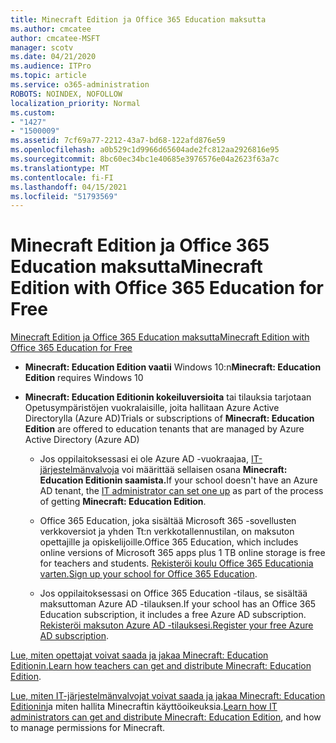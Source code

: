 ```yaml
---
title: Minecraft Edition ja Office 365 Education maksutta
ms.author: cmcatee
author: cmcatee-MSFT
manager: scotv
ms.date: 04/21/2020
ms.audience: ITPro
ms.topic: article
ms.service: o365-administration
ROBOTS: NOINDEX, NOFOLLOW
localization_priority: Normal
ms.custom:
- "1427"
- "1500009"
ms.assetid: 7cf69a77-2212-43a7-bd68-122afd876e59
ms.openlocfilehash: a0b529c1d9966d65604ade2fc812aa2926816e95
ms.sourcegitcommit: 8bc60ec34bc1e40685e3976576e04a2623f63a7c
ms.translationtype: MT
ms.contentlocale: fi-FI
ms.lasthandoff: 04/15/2021
ms.locfileid: "51793569"
---
```

# <a name="minecraft-edition-with-office-365-education-for-free"></a><span data-ttu-id="49a0a-102">Minecraft Edition ja Office 365 Education maksutta</span><span class="sxs-lookup"><span data-stu-id="49a0a-102">Minecraft Edition with Office 365 Education for Free</span></span>

[<span data-ttu-id="49a0a-103">Minecraft Edition ja Office 365 Education maksutta</span><span class="sxs-lookup"><span data-stu-id="49a0a-103">Minecraft Edition with Office 365 Education for Free</span></span>](https://docs.microsoft.com/education/windows/get-minecraft-for-education)
  
- <span data-ttu-id="49a0a-104">**Minecraft: Education Edition vaatii** Windows 10:n</span><span class="sxs-lookup"><span data-stu-id="49a0a-104">**Minecraft: Education Edition** requires Windows 10</span></span>

- <span data-ttu-id="49a0a-105">**Minecraft: Education Editionin kokeiluversioita** tai tilauksia tarjotaan Opetusympäristöjen vuokralaisille, joita hallitaan Azure Active Directorylla (Azure AD)</span><span class="sxs-lookup"><span data-stu-id="49a0a-105">Trials or subscriptions of **Minecraft: Education Edition** are offered to education tenants that are managed by Azure Active Directory (Azure AD)</span></span>

  - <span data-ttu-id="49a0a-106">Jos oppilaitoksessasi ei ole Azure AD -vuokraajaa, [IT-järjestelmänvalvoja](https://docs.microsoft.com/education/windows/school-get-minecraft) voi määrittää sellaisen osana **Minecraft: Education Editionin saamista.**</span><span class="sxs-lookup"><span data-stu-id="49a0a-106">If your school doesn't have an Azure AD tenant, the [IT administrator can set one up](https://docs.microsoft.com/education/windows/school-get-minecraft) as part of the process of getting **Minecraft: Education Edition**.</span></span>

  - <span data-ttu-id="49a0a-107">Office 365 Education, joka sisältää Microsoft 365 -sovellusten verkkoversiot ja yhden Tt:n verkkotallennustilan, on maksuton opettajille ja opiskelijoille.</span><span class="sxs-lookup"><span data-stu-id="49a0a-107">Office 365 Education, which includes online versions of Microsoft 365 apps plus 1 TB online storage is free for teachers and students.</span></span> <span data-ttu-id="49a0a-108">[Rekisteröi koulu Office 365 Educationia varten.](https://www.microsoft.com/education/products/office)</span><span class="sxs-lookup"><span data-stu-id="49a0a-108">[Sign up your school for Office 365 Education](https://www.microsoft.com/education/products/office).</span></span>

  - <span data-ttu-id="49a0a-109">Jos oppilaitoksessasi on Office 365 Education -tilaus, se sisältää maksuttoman Azure AD -tilauksen.</span><span class="sxs-lookup"><span data-stu-id="49a0a-109">If your school has an Office 365 Education subscription, it includes a free Azure AD subscription.</span></span> <span data-ttu-id="49a0a-110">[Rekisteröi maksuton Azure AD -tilauksesi.](https://msdn.microsoft.com/library/windows/hardware/mt703369%28v=vs.85%29.aspx)</span><span class="sxs-lookup"><span data-stu-id="49a0a-110">[Register your free Azure AD subscription](https://msdn.microsoft.com/library/windows/hardware/mt703369%28v=vs.85%29.aspx).</span></span>

<span data-ttu-id="49a0a-111">[Lue, miten opettajat voivat saada ja jakaa Minecraft: Education Editionin.](https://docs.microsoft.com/education/windows/teacher-get-minecraft)</span><span class="sxs-lookup"><span data-stu-id="49a0a-111">[Learn how teachers can get and distribute Minecraft: Education Edition](https://docs.microsoft.com/education/windows/teacher-get-minecraft).</span></span>
  
<span data-ttu-id="49a0a-112">[Lue, miten IT-järjestelmänvalvojat voivat saada ja jakaa Minecraft: Education Editionin](https://docs.microsoft.com/education/windows/school-get-minecraft)ja miten hallita Minecraftin käyttöoikeuksia.</span><span class="sxs-lookup"><span data-stu-id="49a0a-112">[Learn how IT administrators can get and distribute Minecraft: Education Edition](https://docs.microsoft.com/education/windows/school-get-minecraft), and how to manage permissions for Minecraft.</span></span>